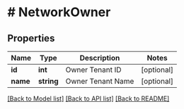 # # NetworkOwner

## Properties

Name | Type | Description | Notes
------------ | ------------- | ------------- | -------------
**id** | **int** | Owner Tenant ID | [optional]
**name** | **string** | Owner Tenant Name | [optional]

[[Back to Model list]](../../README.md#models) [[Back to API list]](../../README.md#endpoints) [[Back to README]](../../README.md)
